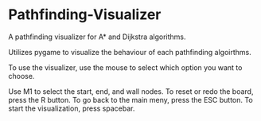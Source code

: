 # Pathfinding-Visualizer

A pathfinding visualizer for A* and Dijkstra algorithms.

Utilizes pygame to visualize the behaviour of each pathfinding algoirthms.

To use the visualizer, use the mouse to select which option you want to choose.  

Use M1 to select the start, end, and wall nodes. To reset or redo the board, press the R button. To go back to the main meny, press the ESC button. To start the visualization, press spacebar.  
